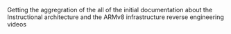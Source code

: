 Getting the  aggregration of the all of the initial documentation about the Instructional architecture and the ARMv8 infrastructure 
reverse engineering videos 
